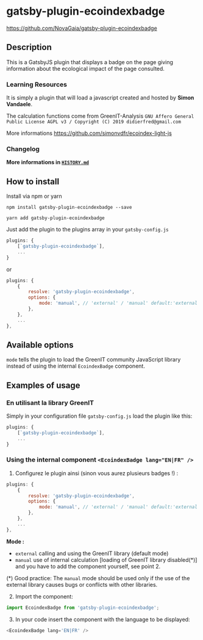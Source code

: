 # gatsby-plugin-ecoindexbadge

https://github.com/NovaGaia/gatsby-plugin-ecoindexbadge

## Description

This is a GatsbyJS plugin that displays a badge on the page giving information about the ecological impact of the page consulted.

### Learning Resources

It is simply a plugin that will load a javascript created and hosted by **Simon Vandaele**.

The calculation functions come from GreenIT-Analysis `GNU Affero General Public License AGPL v3 / Copyright (C) 2019 didierfred@gmail.com`

More informations https://github.com/simonvdfr/ecoindex-light-js

### Changelog

**More informations in [`HISTORY.md`](HISTORY.md)**

## How to install

Install via npm or yarn

`npm install gatsby-plugin-ecoindexbadge --save`

`yarn add gatsby-plugin-ecoindexbadge`

Just add the plugin to the plugins array in your `gatsby-config.js`

```javascript
plugins: {
    [`gatsby-plugin-ecoindexbadge`],
    ...
}
```

or

```javascript
plugins: {
    {
        resolve: 'gatsby-plugin-ecoindexbadge',
        options: {
            mode: 'manual', // 'external' / 'manual' default:'external'
        },
    },
    ...
},
```

## Available options

`mode` tells the plugin to load the GreenIT community JavaScript library instead of using the internal `EcoindexBadge` component.

## Examples of usage

### En utilisant la library GreenIT

Simply in your configuration file `gatsby-config.js` load the plugin like this:

```javascript
plugins: {
    [`gatsby-plugin-ecoindexbadge`],
    ...
}
```

### Using the internal component `<EcoindexBadge lang="EN|FR" />`

1. Configurez le plugin ainsi (sinon vous aurez plusieurs badges !) :

```javascript
plugins: {
    {
        resolve: 'gatsby-plugin-ecoindexbadge',
        options: {
            mode: 'manual', // 'external' / 'manual' default:'external'
        },
    },
    ...
},
```

**Mode :**

- `external` calling and using the GreenIT library (default mode)
- `manual` use of internal calculation [loading of GreenIT library disabled(*)] and you have to add the component yourself, see point 2.

(\*) Good practice: The `manual` mode should be used only if the use of the external library causes bugs or conflicts with other libraries.

2. Import the component:

```javascript
import EcoindexBadge from 'gatsby-plugin-ecoindexbadge';
```

3. In your code insert the component with the language to be displayed:

```javascript
<EcoindexBadge lang='EN|FR' />
```
